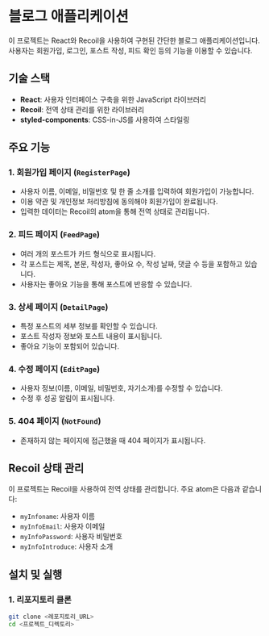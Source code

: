 # 블로그 애플리케이션

이 프로젝트는 React와 Recoil을 사용하여 구현된 간단한 블로그 애플리케이션입니다. 사용자는 회원가입, 로그인, 포스트 작성, 피드 확인 등의 기능을 이용할 수 있습니다.

## 기술 스택

- **React**: 사용자 인터페이스 구축을 위한 JavaScript 라이브러리
- **Recoil**: 전역 상태 관리를 위한 라이브러리
- **styled-components**: CSS-in-JS를 사용하여 스타일링

## 주요 기능

### 1. 회원가입 페이지 (`RegisterPage`)

- 사용자 이름, 이메일, 비밀번호 및 한 줄 소개를 입력하여 회원가입이 가능합니다.
- 이용 약관 및 개인정보 처리방침에 동의해야 회원가입이 완료됩니다.
- 입력한 데이터는 Recoil의 atom을 통해 전역 상태로 관리됩니다.

### 2. 피드 페이지 (`FeedPage`)

- 여러 개의 포스트가 카드 형식으로 표시됩니다.
- 각 포스트는 제목, 본문, 작성자, 좋아요 수, 작성 날짜, 댓글 수 등을 포함하고 있습니다.
- 사용자는 좋아요 기능을 통해 포스트에 반응할 수 있습니다.

### 3. 상세 페이지 (`DetailPage`)

- 특정 포스트의 세부 정보를 확인할 수 있습니다.
- 포스트 작성자 정보와 포스트 내용이 표시됩니다.
- 좋아요 기능이 포함되어 있습니다.

### 4. 수정 페이지 (`EditPage`)

- 사용자 정보(이름, 이메일, 비밀번호, 자기소개)를 수정할 수 있습니다.
- 수정 후 성공 알림이 표시됩니다.

### 5. 404 페이지 (`NotFound`)

- 존재하지 않는 페이지에 접근했을 때 404 페이지가 표시됩니다.

## Recoil 상태 관리

이 프로젝트는 Recoil을 사용하여 전역 상태를 관리합니다. 주요 atom은 다음과 같습니다:

- `myInfoname`: 사용자 이름
- `myInfoEmail`: 사용자 이메일
- `myInfoPassword`: 사용자 비밀번호
- `myInfoIntroduce`: 사용자 소개

## 설치 및 실행

### 1. 리포지토리 클론

```bash
git clone <레포지토리_URL>
cd <프로젝트_디렉토리>
